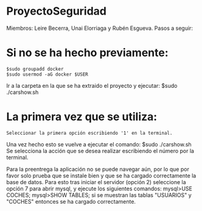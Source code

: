 # ProyectoSeguridad
Miembros: Leire Becerra, Unai Elorriaga y Rubén Esgueva.
Pasos a seguir:
  # Si no se ha hecho previamente:
    $sudo groupadd docker
    $sudo usermod -aG docker $USER
  Ir a la carpeta en la que se ha extraido el proyecto y ejecutar: $sudo ./carshow.sh
  # La primera vez que se utiliza:
    Seleccionar la primera opción escribiendo '1' en la terminal.
  Una vez hecho esto se vuelve a ejecutar el comando: $sudo ./carshow.sh
  Se selecciona la acción que se desea realizar escribiendo el número por la terminal.
  
Para la preentrega la aplicación no se puede navegar aún, por lo que por favor solo prueba que se instale bien y que se ha cargado correctamente la base de datos.
  Para esto tras iniciar el servidor (opción 2) seleccione la opción 7 para abrir mysql, y ejecute los siguientes comandos:
    mysql>USE COCHES;
    mysql>SHOW TABLES;
  si se muestran las tablas "USUARIOS" y "COCHES" entonces se ha cargado correctamente.

